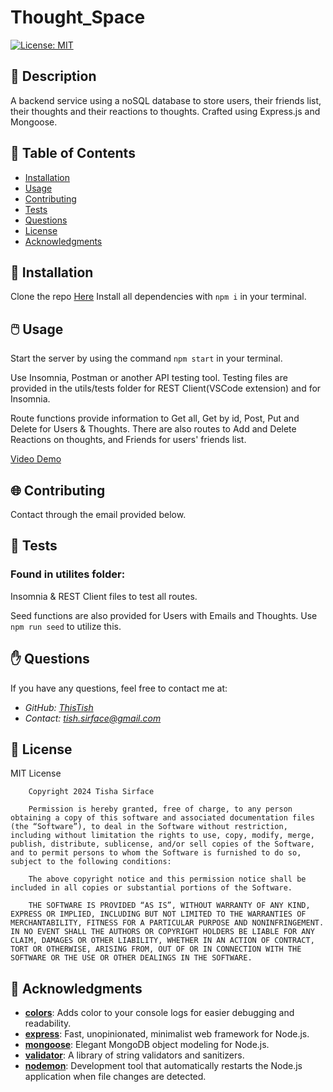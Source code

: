 # **Thought_Space**
<!-- todo add video demo -->

[![License: MIT](https://img.shields.io/badge/License-MIT-yellow.svg)](https://opensource.org/licenses/MIT)


## 📰 Description

A backend service using a noSQL database to store users, their friends list, their thoughts and their reactions to thoughts. Crafted using Express.js and Mongoose.

## 🔎 Table of Contents

- [Installation](#installation)
- [Usage](#usage)
- [Contributing](#contributing)
- [Tests](#tests)
- [Questions](#questions)
- [License](#license)
- [Acknowledgments](#acknowledgments)

## 💾 Installation <a id="installation"></a>

Clone the repo [Here](https://github.com/ThisTish/Thought_Space)
Install all dependencies with `npm i` in your terminal.

## 🖱️ Usage <a id="usage"></a>

Start the server by using the command `npm start` in your terminal.

Use Insomnia, Postman or another API testing tool. Testing files are provided in the utils/tests folder for REST Client(VSCode extension) and for Insomnia.

Route functions provide information to Get all, Get by id, Post, Put and Delete for Users & Thoughts. There are also routes to Add and Delete Reactions on thoughts, and Friends for users' friends list.

[Video Demo](https://drive.google.com/file/d/1pEMhUk3gQhOwARHLw6WvPkblQPZhIZ5T/view)

## 🌐 Contributing <a id="contributing"></a>


Contact through the email provided below.

## 🧪 Tests <a id="tests"></a>

### Found in utilites folder:

Insomnia & REST Client files to test all routes.

Seed functions are also provided for Users with Emails and Thoughts. Use `npm run seed` to utilize this.

## ✋ Questions <a id="questions"></a>


If you have any questions, feel free to contact me at:

- *GitHub: [ThisTish](https://github.com/ThisTish)*
- *Contact: tish.sirface@gmail.com*

## 🪪 License <a id="license"></a>

MIT License

        Copyright 2024 Tisha Sirface

        Permission is hereby granted, free of charge, to any person obtaining a copy of this software and associated documentation files (the “Software”), to deal in the Software without restriction, including without limitation the rights to use, copy, modify, merge, publish, distribute, sublicense, and/or sell copies of the Software, and to permit persons to whom the Software is furnished to do so, subject to the following conditions:
        
        The above copyright notice and this permission notice shall be included in all copies or substantial portions of the Software.
        
        THE SOFTWARE IS PROVIDED “AS IS”, WITHOUT WARRANTY OF ANY KIND, EXPRESS OR IMPLIED, INCLUDING BUT NOT LIMITED TO THE WARRANTIES OF MERCHANTABILITY, FITNESS FOR A PARTICULAR PURPOSE AND NONINFRINGEMENT. IN NO EVENT SHALL THE AUTHORS OR COPYRIGHT HOLDERS BE LIABLE FOR ANY CLAIM, DAMAGES OR OTHER LIABILITY, WHETHER IN AN ACTION OF CONTRACT, TORT OR OTHERWISE, ARISING FROM, OUT OF OR IN CONNECTION WITH THE SOFTWARE OR THE USE OR OTHER DEALINGS IN THE SOFTWARE.


## 👏 Acknowledgments <a id="acknowledgments">

- [**colors**](https://www.npmjs.com/package/colors): Adds color to your console logs for easier debugging and readability.
- [**express**](https://www.npmjs.com/package/express): Fast, unopinionated, minimalist web framework for Node.js.
- [**mongoose**](https://www.npmjs.com/package/mongoose): Elegant MongoDB object modeling for Node.js.
- [**validator**](https://www.npmjs.com/package/validator): A library of string validators and sanitizers.
- [**nodemon**](https://www.npmjs.com/package/nodemon): Development tool that automatically restarts the Node.js application when file changes are detected.
